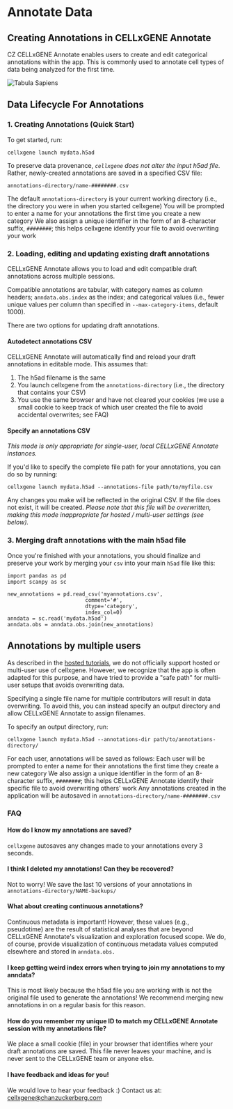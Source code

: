 # Annotate Data

## Creating Annotations in CELLxGENE Annotate

CZ CELLxGENE Annotate enables users to create and edit categorical annotations within the app. This is commonly used to annotate cell types of data being analyzed for the first time.

![Tabula Sapiens]("images/DiscoverDocs/doc-site/5-4_annotate_data.png")

## Data Lifecycle For Annotations

### 1. Creating Annotations (Quick Start)

To get started, run:

```
cellxgene launch mydata.h5ad
```

To preserve data provenance, _`cellxgene` does not alter the input h5ad file_. Rather, newly-created annotations are saved in a specified CSV file:

```
annotations-directory/name-########.csv
```

The default `annotations-directory` is your current working directory (i.e., the directory you were in when you started cellxgene)
You will be prompted to enter a name for your annotations the first time you create a new category
We also assign a unique identifier in the form of an 8-character suffix, `########`; this helps cellxgene identify your file to avoid overwriting your work

### 2. Loading, editing and updating existing draft annotations

CELLxGENE Annotate allows you to load and edit compatible draft annotations across multiple sessions.

Compatible annotations are tabular, with category names as column headers; `anndata.obs.index` as the index; and categorical values (i.e., fewer unique values per column than specified in `--max-category-items`, default 1000).

There are two options for updating draft annotations.

#### Autodetect annotations CSV

CELLxGENE Annotate will automatically find and reload your draft annotations in editable mode. This assumes that:

1. The h5ad filename is the same
2. You launch cellxgene from the `annotations-directory` (i.e., the directory that contains your CSV)
3. You use the same browser and have not cleared your cookies (we use a small cookie to keep track of which user created the file to avoid accidental overwrites; see FAQ)

#### Specify an annotations CSV

_This mode is only appropriate for single-user, local CELLxGENE Annotate instances._

If you'd like to specify the complete file path for your annotations, you can do so by running:

```
cellxgene launch mydata.h5ad --annotations-file path/to/myfile.csv
```

Any changes you make will be reflected in the original CSV. If the file does not exist, it will be created. _Please note that this file will be overwritten, making this mode inappropriate for hosted / multi-user settings (see below)._

### 3. Merging draft annotations with the main h5ad file

Once you're finished with your annotations, you should finalize and preserve your work by merging your `csv` into your main `h5ad` file like this:

```
import pandas as pd
import scanpy as sc

new_annotations = pd.read_csv('myannotations.csv',
                         comment='#',
                         dtype='category',
                         index_col=0)
anndata = sc.read('mydata.h5ad')
anndata.obs = anndata.obs.join(new_annotations)
```

## Annotations by multiple users

As described in the [hosted tutorials](/docs/04__Analyze%20Public%20Data/4_1__Hosted%20Tutorials), we do not officially support hosted or multi-user use of cellxgene. However, we recognize that the app is often adapted for this purpose, and have tried to provide a "safe path" for multi-user setups that avoids overwriting data.

Specifying a single file name for multiple contributors will result in data overwriting. To avoid this, you can instead specify an output directory and allow CELLxGENE Annotate to assign filenames.

To specify an output directory, run:

```
cellxgene launch mydata.h5ad --annotations-dir path/to/annotations-directory/
```

For each user, annotations will be saved as follows:
Each user will be prompted to enter a name for their annotations the first time they create a new category
We also assign a unique identifier in the form of an 8-character suffix, `########`; this helps CELLxGENE Annotate identify their specific file to avoid overwriting others' work
Any annotations created in the application will be autosaved in `annotations-directory/name-########.csv`

### FAQ

#### How do I know my annotations are saved?

`cellxgene` autosaves any changes made to your annotations every 3 seconds.

#### I think I deleted my annotations! Can they be recovered?

Not to worry! We save the last 10 versions of your annotations in `annotations-directory/NAME-backups/`

#### What about creating continuous annotations?

Continuous metadata is important! However, these values (e.g., pseudotime) are the result of statistical analyses that are beyond CELLxGENE Annotate's visualization and exploration focused scope. We do, of course, provide visualization of continuous metadata values computed elsewhere and stored in `anndata.obs.`

#### I keep getting weird index errors when trying to join my annotations to my anndata?

This is most likely because the h5ad file you are working with is not the original file used to generate the annotations! We recommend merging new annotations in on a regular basis for this reason.

#### How do you remember my unique ID to match my CELLxGENE Annotate session with my annotations file?

We place a small cookie (file) in your browser that identifies where your draft annotations are saved. This file never leaves your machine, and is never sent to the CELLxGENE team or anyone else.

#### I have feedback and ideas for you!

We would love to hear your feedback :) Contact us at: [cellxgene@chanzuckerberg.com](mailto:cellxgene@chanzuckerberg.com)